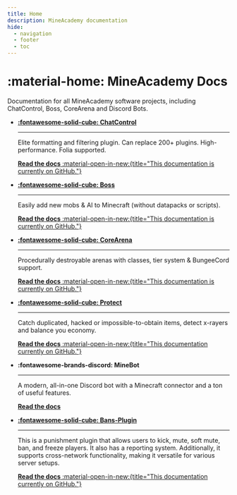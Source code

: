 ```yaml
---
title: Home
description: MineAcademy documentation
hide:
  - navigation
  - footer
  - toc
---
```


# :material-home: MineAcademy Docs

Documentation for all MineAcademy software projects, including ChatControl, Boss, CoreArena and Discord Bots.<br>

<div class="grid cards" markdown>

-   [__:fontawesome-solid-cube: ChatControl__](https://mineacademy.org/chatcontrol)

    ---

    Elite formatting and filtering plugin. Can replace 200+ plugins. High-performance. Folia supported.

    [**Read the docs** :material-open-in-new:{title="This documentation is currently on GitHub."}](https://github.com/kangarko/chatcontrol-red/wiki)


-   [__:fontawesome-solid-cube: Boss__](https://mineacademy.org/boss)

    ---

    Easily add new mobs & AI to Minecraft (without datapacks or scripts).

    [**Read the docs** :material-open-in-new:{title="This documentation is currently on GitHub."}](https://github.com/kangarko/boss/wiki)

-   [__:fontawesome-solid-cube: CoreArena__](https://mineacademy.org/corearena)

    ---

    Procedurally destroyable arenas with classes, tier system & BungeeCord support.

    [**Read the docs** :material-open-in-new:{title="This documentation is currently on GitHub."}](https://github.com/kangarko/corearena/wiki)

-   [__:fontawesome-solid-cube: Protect__](https://mineacademy.org/protect)

    ---

    Catch duplicated, hacked or impossible-to-obtain items, detect x-rayers and balance you economy.

    [**Read the docs** :material-open-in-new:{title="This documentation currently on GitHub."}](https://github.com/kangarko/protect/wiki)

-   __:fontawesome-brands-discord: MineBot__

    ---

    A modern, all-in-one Discord bot with a Minecraft connector and a ton of useful features.

    [**Read the docs**](minebot/index.md)

-   [__:fontawesome-solid-cube: Bans-Plugin__](https://mineacademy.org/protect)

    ---

    This is a punishment plugin that allows users to kick, mute, soft mute, ban, and freeze players. It also has a reporting system. Additionally, it supports cross-network functionality, making it versatile for various server setups.

    [**Read the docs** :material-open-in-new:{title="This documentation currently on GitHub."}](bans/index.md)
</div>